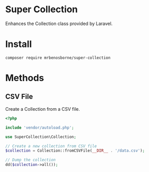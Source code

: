 # Super Collection
Enhances the Collection class provided by Laravel.

# Install

```
composer require mrbenosborne/super-collection
```

# Methods

## CSV File
Create a Collection from a CSV file.

```php
<?php

include 'vendor/autoload.php';

use SuperCollection\Collection;

// Create a new collection from CSV file
$collection = Collection::fromCSVFile(__DIR__ . '/data.csv');

// Dump the collection
dd($collection->all());
``` 